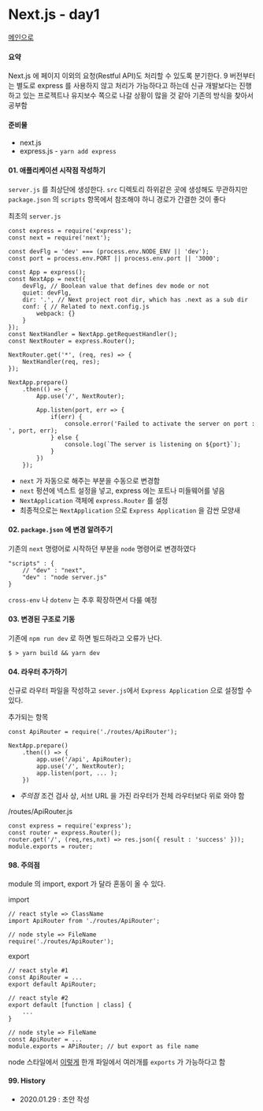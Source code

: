 # Next.js - day1

[메인으로](https://github.com/juneyoung/DEV-INFOS)

#### 요약

Next.js 에 페이지 이외의 요청(Restful API)도 처리할 수 있도록 분기한다. 9 버전부터는 별도로 express 를 사용하지 않고 처리가 가능하다고 하는데 신규 개발보다는 진행하고 있는 프로젝트나 유지보수 쪽으로 나갈 상황이 많을 것 같아 기존의 방식을 찾아서 공부함

#### 준비물
- next.js
- express.js - `yarn add express`

#### 01. 애플리케이션 시작점 작성하기

`server.js` 를 최상단에 생성한다. `src` 디렉토리 하위같은 곳에 생성해도 무관하지만 `package.json` 의 `scripts` 항목에서 참조해야 하니 경로가 간결한 것이 좋다

최초의 `server.js`

```
const express = require('express');
const next = require('next');

const devFlg = 'dev' === (process.env.NODE_ENV || 'dev');
const port = process.env.PORT || process.env.port || '3000';

const App = express();
const NextApp = next({
    devFlg, // Boolean value that defines dev mode or not
    quiet: devFlg,
    dir: '.', // Next project root dir, which has .next as a sub dir
    conf: { // Related to next.config.js
        webpack: {}
    }
});
const NextHandler = NextApp.getRequestHandler();
const NextRouter = express.Router();

NextRouter.get('*', (req, res) => {
    NextHandler(req, res);
});

NextApp.prepare()
    .then(() => {
        App.use('/', NextRouter);

        App.listen(port, err => {
            if(err) {
                console.error('Failed to activate the server on port : ', port, err);
            } else {
                console.log(`The server is listening on ${port}`);
            }
        })
    });
```
- `next` 가 자동으로 해주는 부분을 수동으로 변경함
- `next` 펑션에 넥스트 설정을 넣고, express 에는 포트나 미들웨어를 넣음
- `NextApplication` 객체에 `express.Router` 를 설정
- 최종적으로는 `NextApplication` 으로 `Express Application` 을 감싼 모양새

#### 02. `package.json` 에 변경 알려주기

기존의 `next` 명령어로 시작하던 부분을 `node` 명령어로 변경하였다

```
"scripts" : {
	// "dev" : "next",
    "dev" : "node server.js"
}
```
`cross-env` 나 `dotenv` 는 추후 확장하면서 다룰 예정

#### 03. 변경된 구조로 기동

기존에 `npm run dev` 로 하면 빌드하라고 오류가 난다.
```
$ > yarn build && yarn dev
```

#### 04. 라우터 추가하기

신규로 라우터 파일을 작성하고 `sever.js`에서 `Express Application` 으로 설정할 수 있다.

추가되는 항목
```
const ApiRouter = require('./routes/ApiRouter');

NextApp.prepare()
	.then(() => {
    	app.use('/api', ApiRouter);
    	app.use('/', NextRouter);
        app.listen(port, ... );
    })
```
- *주의점* 조건 검사 상, 서브 URL 을 가진 라우터가 전체 라우터보다 위로 와야 함

/routes/ApiRouter.js
```
const express = require('express');
const router = express.Router();
router.get('/', (req,res,nxt) => res.json({ result : 'success' }));
module.exports = router;
```


#### 98. 주의점

module 의 import, export 가 달라 혼동이 올 수 있다.

import
```
// react style => ClassName
import ApiRouter from './routes/ApiRouter';

// node style => FileName
require('./routes/ApiRouter');
```

export 
```
// react style #1
const ApiRouter = ...
export default ApiRouter;

// react style #2
export default [function | class] {
	...
}

// node style => FileName
const ApiRouter = ...
module.exports = APiRouter; // but export as file name
```
node 스타일에서 [이렇게](https://stackoverflow.com/questions/16631064/declare-multiple-module-exports-in-node-js) 한개 파일에서 여러개를 `exports` 가 가능하다고 함


#### 99. History
 - 2020.01.29 : 초안 작성


